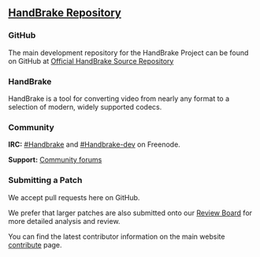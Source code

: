 ## [HandBrake Repository](#___top)
### GitHub
The main development repository for the HandBrake Project can be found on GitHub at [Official HandBrake Source Repository](https://github.com/HandBrake/HandBrake "Official HandBrake Source Repository")
### HandBrake
HandBrake is a tool for converting video from nearly any format to a selection of modern, widely supported codecs.
### Community
**IRC:** [\#Handbrake](irc://irc.freenode.net/#handbrake) and [\#Handbrake-dev](irc://irc.freenode.net/#handbrake-dev) on Freenode.

**Support:** [Community forums](https://forum.handbrake.fr/)

### Submitting a Patch
We accept pull requests here on GitHub.

We prefer that larger patches are also submitted onto our  [Review Board](http://handbrake.fr/contribute.php "Review Board") for more detailed analysis and review.

You can find the latest contributor information on the main website [contribute](http://handbrake.fr/contribute.php) page.

